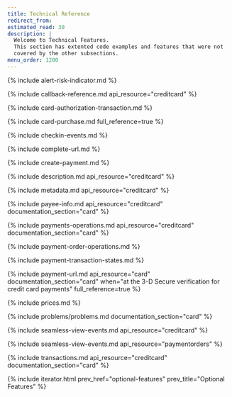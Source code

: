 ```yaml
---
title: Technical Reference
redirect_from:
estimated_read: 30
description: |
  Welcome to Technical Features.
  This section has extented code examples and features that were not
  covered by the other subsections.
menu_order: 1200
---
```


{% include alert-risk-indicator.md %}

{% include callback-reference.md api_resource="creditcard" %}

{% include card-authorization-transaction.md %}

{% include card-purchase.md full_reference=true %}

{% include checkin-events.md %}

{% include complete-url.md %}

{% include create-payment.md %}

{% include description.md api_resource="creditcard" %}

{% include metadata.md api_resource="creditcard" %}

{% include payee-info.md api_resource="creditcard" documentation_section="card" %}

{% include payments-operations.md api_resource="creditcard"
documentation_section="card" %}

{% include payment-order-operations.md %}

{% include payment-transaction-states.md %}

{% include payment-url.md api_resource="card" documentation_section="card"
when="at the 3-D Secure verification for credit card payments" full_reference=true %}

{% include prices.md %}

{% include problems/problems.md documentation_section="card" %}

{% include seamless-view-events.md api_resource="creditcard" %}

{% include seamless-view-events.md api_resource="paymentorders" %}

{% include transactions.md api_resource="creditcard" documentation_section="card" %}

{% include iterator.html prev_href="optional-features" prev_title="Optional Features" %}
